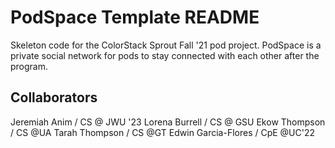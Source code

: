 # PodSpace Template README

Skeleton code for the ColorStack Sprout Fall '21 pod project. PodSpace is a private social network for pods to stay connected with each other after the program.

## Collaborators

Jeremiah Anim / CS @ JWU '23
Lorena Burrell / CS @ GSU
Ekow Thompson / CS @UA
Tarah Thompson / CS @GT
Edwin Garcia-Flores / CpE @UC'22